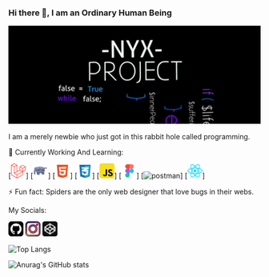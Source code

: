 ### Hi there 👋, I am an Ordinary Human Being
![](https://github.com/iArsene69/iArsene69/blob/main/banner.jpg)

I am a merely newbie who just got in this rabbit hole called programming.

🔰 Currently Working And Learning: 

[<img src='https://github.com/iArsene69/iArsene69/blob/main/laravel-svgrepo-com.svg' alt='laravel' height='30'>]  [<img src='https://github.com/iArsene69/iArsene69/blob/main/php2-svgrepo-com.svg' alt='php' height='30'>] [<img src='https://github.com/iArsene69/iArsene69/blob/main/html-5-svgrepo-com.svg' alt='html' height='30'>] [<img src='https://github.com/iArsene69/iArsene69/blob/main/css-3-svgrepo-com.svg' alt='css' height='30'>]  [<img src='https://github.com/iArsene69/iArsene69/blob/main/javascript-svgrepo-com.svg' alt='javascript' height='30'>]  [<img src='https://github.com/iArsene69/iArsene69/blob/main/figma-svgrepo-com.svg' alt='figma' height='30'>]  [<img src='https://github.com/iArsene69/iArsene69/blob/main/postman-svgrepo-com.svg' alt='postman' height='30'>] [<img src='https://github.com/iArsene69/iArsene69/blob/main/react-svgrepo-com.svg' alt='react' height='30'>]


⚡ Fun fact: Spiders are the only web designer that love bugs in their webs. 

My Socials:

[<img src='https://github.com/iArsene69/iArsene69/blob/main/github-svgrepo-com.svg' alt='github' height='30'>](https://github.com/iArsene69)  [<img src='https://github.com/iArsene69/iArsene69/blob/main/instagram-svgrepo-com.svg' alt='instagram' height='30'>](https://www.instagram.com/nite.nyx/)  [<img src='https://github.com/iArsene69/iArsene69/blob/main/codepen-svgrepo-com.svg' alt='codepen' height='30'>](https://codepen.io/iArsene69)  

![Top Langs](https://github-readme-stats.vercel.app/api/top-langs/?username=iArsene69&layout=compact&theme=tokyonight)      

![Anurag's GitHub stats](https://github-readme-stats.vercel.app/api?username=iArsene69&show_icons=true&theme=tokyonight)





